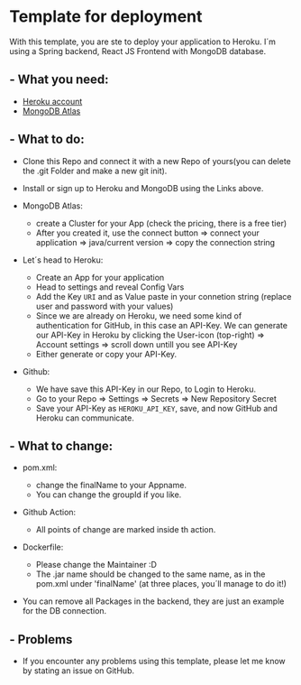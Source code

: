 # Template for deployment


With this template, you are ste to deploy your application to Heroku.
I´m using a Spring backend, React JS Frontend with MongoDB database.

## - What you need:

- [Heroku account](https://www.heroku.com/)
- [MongoDB Atlas](https://www.mongodb.com/atlas/database)

## - What to do:

- Clone this Repo and connect it with a new Repo of yours(you can delete the .git Folder and make a new git init).
- Install or sign up to Heroku and MongoDB using the Links above.


- MongoDB Atlas:
    - create a Cluster for your App (check the pricing, there is a free tier)
    - After you created it, use the connect button => connect your application
      => java/current version => copy the connection string
- Let´s head to Heroku:
    - Create an App for your application
    - Head to settings and reveal Config Vars
    - Add the Key `URI` and as Value paste in your connetion string (replace user
      and password with your values)
    - Since we are already on Heroku, we need some kind of authentication for
      GitHub, in this case an API-Key. We can generate our API-Key in Heroku by clicking the
      User-icon (top-right) => Account settings => scroll down untill you see API-Key
    - Either generate or copy your API-Key.
- Github:
    - We have save this API-Key in our Repo, to Login to Heroku.
    - Go to your Repo => Settings => Secrets => New Repository Secret
    - Save your API-Key as `HEROKU_API_KEY`, save, and now GitHub and Heroku can communicate.

## - What to change:

- pom.xml:
  - change the finalName to your Appname.
  - You can change the groupId if you like.

- Github Action:
  - All points of change are marked inside th action.

- Dockerfile:
  - Please change the Maintainer :D
  - The .jar name should be changed to the same name, as in the pom.xml under 'finalName' (at three places, you´ll manage to do it!)
  
- You can remove all Packages in the backend, they are just an example for the DB connection.

## - Problems
- If you encounter any problems using this template, please let me know by stating an issue on GitHub.